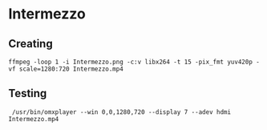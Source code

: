 # Intermezzo

## Creating
`ffmpeg -loop 1 -i Intermezzo.png -c:v libx264 -t 15 -pix_fmt yuv420p -vf scale=1280:720 Intermezzo.mp4`

## Testing
` /usr/bin/omxplayer --win 0,0,1280,720 --display 7 --adev hdmi Intermezzo.mp4`

